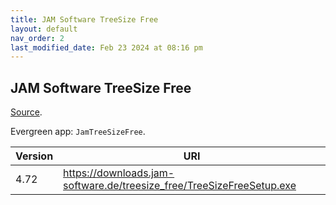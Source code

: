 ```yaml
---
title: JAM Software TreeSize Free
layout: default
nav_order: 2
last_modified_date: Feb 23 2024 at 08:16 pm
---
```


## JAM Software TreeSize Free

[Source](https://www.jam-software.com/treesize_free/).

Evergreen app: `JamTreeSizeFree`.

| Version | URI                                                                   |
| ------- | --------------------------------------------------------------------- |
| 4.72    | https://downloads.jam-software.de/treesize_free/TreeSizeFreeSetup.exe |

